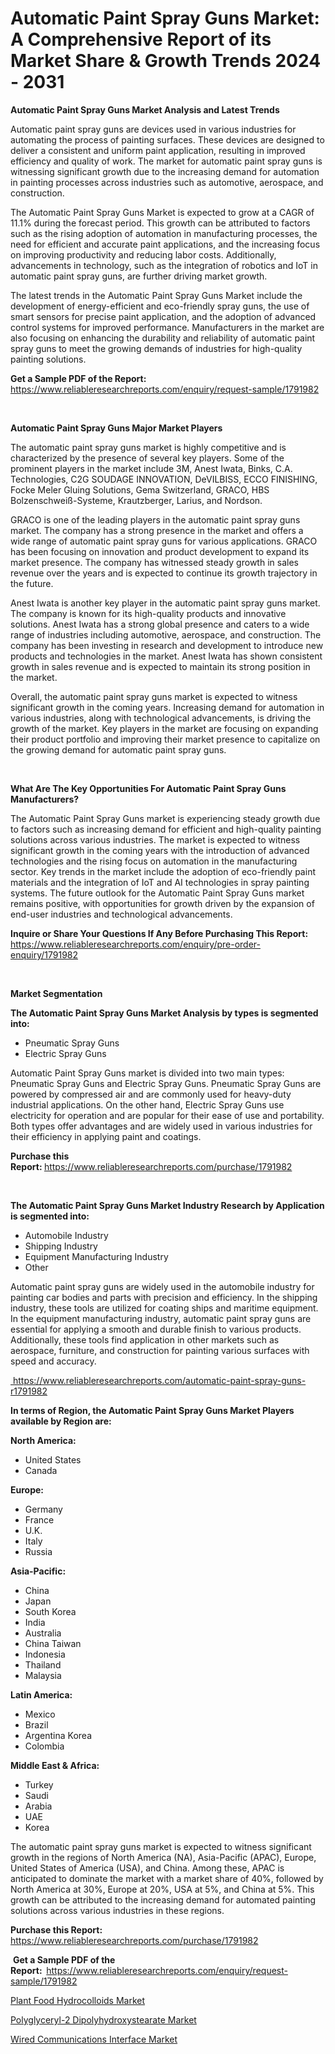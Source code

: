 <p><h1>Automatic Paint Spray Guns Market: A Comprehensive Report of its Market Share & Growth Trends 2024 - 2031</h1></p><p><strong>Automatic Paint Spray Guns Market Analysis and Latest Trends</strong></p>
<p><p>Automatic paint spray guns are devices used in various industries for automating the process of painting surfaces. These devices are designed to deliver a consistent and uniform paint application, resulting in improved efficiency and quality of work. The market for automatic paint spray guns is witnessing significant growth due to the increasing demand for automation in painting processes across industries such as automotive, aerospace, and construction.</p><p>The Automatic Paint Spray Guns Market is expected to grow at a CAGR of 11.1% during the forecast period. This growth can be attributed to factors such as the rising adoption of automation in manufacturing processes, the need for efficient and accurate paint applications, and the increasing focus on improving productivity and reducing labor costs. Additionally, advancements in technology, such as the integration of robotics and IoT in automatic paint spray guns, are further driving market growth.</p><p>The latest trends in the Automatic Paint Spray Guns Market include the development of energy-efficient and eco-friendly spray guns, the use of smart sensors for precise paint application, and the adoption of advanced control systems for improved performance. Manufacturers in the market are also focusing on enhancing the durability and reliability of automatic paint spray guns to meet the growing demands of industries for high-quality painting solutions.</p></p>
<p><strong>Get a Sample PDF of the Report:&nbsp;</strong> <a href="https://www.reliableresearchreports.com/enquiry/request-sample/1791982">https://www.reliableresearchreports.com/enquiry/request-sample/1791982</a></p>
<p>&nbsp;</p>
<p><strong>Automatic Paint Spray Guns Major Market Players</strong></p>
<p><p>The automatic paint spray guns market is highly competitive and is characterized by the presence of several key players. Some of the prominent players in the market include 3M, Anest Iwata, Binks, C.A. Technologies, C2G SOUDAGE INNOVATION, DeVILBISS, ECCO FINISHING, Focke Meler Gluing Solutions, Gema Switzerland, GRACO, HBS Bolzenschweiß-Systeme, Krautzberger, Larius, and Nordson.</p><p>GRACO is one of the leading players in the automatic paint spray guns market. The company has a strong presence in the market and offers a wide range of automatic paint spray guns for various applications. GRACO has been focusing on innovation and product development to expand its market presence. The company has witnessed steady growth in sales revenue over the years and is expected to continue its growth trajectory in the future.</p><p>Anest Iwata is another key player in the automatic paint spray guns market. The company is known for its high-quality products and innovative solutions. Anest Iwata has a strong global presence and caters to a wide range of industries including automotive, aerospace, and construction. The company has been investing in research and development to introduce new products and technologies in the market. Anest Iwata has shown consistent growth in sales revenue and is expected to maintain its strong position in the market.</p><p>Overall, the automatic paint spray guns market is expected to witness significant growth in the coming years. Increasing demand for automation in various industries, along with technological advancements, is driving the growth of the market. Key players in the market are focusing on expanding their product portfolio and improving their market presence to capitalize on the growing demand for automatic paint spray guns.</p></p>
<p>&nbsp;</p>
<p><strong>What Are The Key Opportunities For Automatic Paint Spray Guns Manufacturers?</strong></p>
<p><p>The Automatic Paint Spray Guns market is experiencing steady growth due to factors such as increasing demand for efficient and high-quality painting solutions across various industries. The market is expected to witness significant growth in the coming years with the introduction of advanced technologies and the rising focus on automation in the manufacturing sector. Key trends in the market include the adoption of eco-friendly paint materials and the integration of IoT and AI technologies in spray painting systems. The future outlook for the Automatic Paint Spray Guns market remains positive, with opportunities for growth driven by the expansion of end-user industries and technological advancements.</p></p>
<p><strong>Inquire or Share Your Questions If Any Before Purchasing This Report:</strong> <a href="https://www.reliableresearchreports.com/enquiry/pre-order-enquiry/1791982">https://www.reliableresearchreports.com/enquiry/pre-order-enquiry/1791982</a></p>
<p>&nbsp;</p>
<p><strong>Market Segmentation</strong></p>
<p><strong>The Automatic Paint Spray Guns Market Analysis by types is segmented into:</strong></p>
<p><ul><li>Pneumatic Spray Guns</li><li>Electric Spray Guns</li></ul></p>
<p><p>Automatic Paint Spray Guns market is divided into two main types: Pneumatic Spray Guns and Electric Spray Guns. Pneumatic Spray Guns are powered by compressed air and are commonly used for heavy-duty industrial applications. On the other hand, Electric Spray Guns use electricity for operation and are popular for their ease of use and portability. Both types offer advantages and are widely used in various industries for their efficiency in applying paint and coatings.</p></p>
<p><strong>Purchase this Report:&nbsp;</strong><a href="https://www.reliableresearchreports.com/purchase/1791982">https://www.reliableresearchreports.com/purchase/1791982</a></p>
<p>&nbsp;</p>
<p><strong>The Automatic Paint Spray Guns Market Industry Research by Application is segmented into:</strong></p>
<p><ul><li>Automobile Industry</li><li>Shipping Industry</li><li>Equipment Manufacturing Industry</li><li>Other</li></ul></p>
<p><p>Automatic paint spray guns are widely used in the automobile industry for painting car bodies and parts with precision and efficiency. In the shipping industry, these tools are utilized for coating ships and maritime equipment. In the equipment manufacturing industry, automatic paint spray guns are essential for applying a smooth and durable finish to various products. Additionally, these tools find application in other markets such as aerospace, furniture, and construction for painting various surfaces with speed and accuracy.</p></p>
<p><a href="https://www.reliableresearchreports.com/automatic-paint-spray-guns-r1791982">&nbsp;https://www.reliableresearchreports.com/automatic-paint-spray-guns-r1791982</a></p>
<p><strong>In terms of Region, the Automatic Paint Spray Guns Market Players available by Region are:</strong></p>
<p>
    <p> <strong> North America: </strong>
        <ul>
            <li>United States</li>
            <li>Canada</li>
        </ul>
        </p> 
    <p> <strong> Europe: </strong>
        <ul>
            <li>Germany</li>
            <li>France</li>
            <li>U.K.</li>
            <li>Italy</li>
            <li>Russia</li>
        </ul>
        </p> 
    <p> <strong> Asia-Pacific: </strong>
        <ul>
            <li>China</li>
            <li>Japan</li>
            <li>South Korea</li>
            <li>India</li>
            <li>Australia</li>
            <li>China Taiwan</li>
            <li>Indonesia</li>
            <li>Thailand</li>
            <li>Malaysia</li>
        </ul>
        </p> 
    <p> <strong> Latin America: </strong>
        <ul>
            <li>Mexico</li>
            <li>Brazil</li>
            <li>Argentina Korea</li>
            <li>Colombia</li>
        </ul>
        </p> 
    <p> <strong> Middle East & Africa: </strong>
        <ul>
            <li>Turkey</li>
            <li>Saudi</li>
            <li>Arabia</li>
            <li>UAE</li>
            <li>Korea</li>
        </ul>
    </p>
    </p>
<p><p>The automatic paint spray guns market is expected to witness significant growth in the regions of North America (NA), Asia-Pacific (APAC), Europe, United States of America (USA), and China. Among these, APAC is anticipated to dominate the market with a market share of 40%, followed by North America at 30%, Europe at 20%, USA at 5%, and China at 5%. This growth can be attributed to the increasing demand for automated painting solutions across various industries in these regions.</p></p>
<p><strong>Purchase this Report: </strong><a href="https://www.reliableresearchreports.com/purchase/1791982">https://www.reliableresearchreports.com/purchase/1791982</a></p>
<p>&nbsp;<strong>Get a Sample PDF of the Report:&nbsp;&nbsp;</strong><a href="https://www.reliableresearchreports.com/enquiry/request-sample/1791982">https://www.reliableresearchreports.com/enquiry/request-sample/1791982</a></p>
<p><strong></strong></p>
<p><p><a href="https://www.linkedin.com/pulse/plant-food-hydrocolloids-market-global-regional-analysis-focus-xzxsf?trackingId=gjR4%2FXxUgWeG6Zfrs8MHPA%3D%3D">Plant Food Hydrocolloids Market</a></p><p><a href="https://www.linkedin.com/pulse/navigating-global-polyglyceryl-2-dipolyhydroxystearate-market-4jx5f">Polyglyceryl-2 Dipolyhydroxystearate Market</a></p><p><a href="https://www.linkedin.com/pulse/global-wired-communications-interface-market-analysis-trends-jve5f">Wired Communications Interface Market</a></p></p>